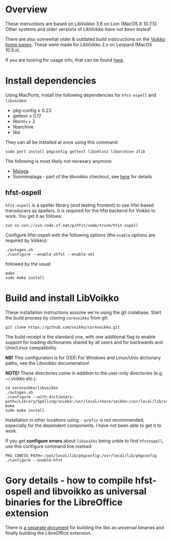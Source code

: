 # Overview


These instructions are based on LibVoikko 3.6 on Lion (MacOS X 10.7.5). Other systems and older versions of LibVoikko *have not been tested!*


There are also somewhat older & outdated build instrcuctions on the [Voikko home pages](http://voikko.sourceforge.net/source-mac.html). These were made for LibVoikko 2.x on Leopard (MacOS 10.5.x).


If you are looking for usage info, that can be found [here](/tools/UsingVoikkoWithHfst.html).


# Install dependencies


Using MacPorts, install the following dependencies for `hfst-ospell` and `libvoikko`:


* pkg-config ≥ 0.23
* gettext ≥ 0.17
* libxml++ 2
* libarchive
* libz


They can all be installed at once using this command:


```
sudo port install pkgconfig gettext libxmlxx2 libarchive zlib
```


The following is most likely not necesary anymore:
* [Malaga](http://home.arcor.de/bjoern-beutel/malaga/)
* Suomimalaga - part of the libvoikko checkout, see
  [here](http://voikko.sourceforge.net/source-mac.html) for details


## hfst-ospell


`hfst-ospell` is a speller library (and testing frontent) to use hfst-based transducers as spellers. It is required for the hfst backend for Voikko to work. You get it as follows:


```
svn co svn://svn.code.sf.net/p/hfst/code/trunk/hfst-ospell
```


Configure hfst-ospell with the following options (the `enable` options are required by Voikko):


```
./autogen.sh
./configure --enable-zhfst --enable-xml
```


followed by the usual:


```
make
sudo make install
```


# Build and install LibVoikko


These installation instructions assume we're using the git codebase. Start the build process by cloning `corevoikko` from git:


```
git clone https://github.com/voikko/corevoikko.git
```


The build receipt is the standard one, with one additional flag to enable
support for loading dictionaries shared by all users and for backwards and
Unix/Linux compatibility.


**NB!** This configuration is for OSX! For Windows and Linux/Unix dictionary
paths, see the Libvoikko documenation!


**NOTE!** These directories come in addition to the user-only directories (e.g.
~/.voikko etc.).


```
cd corevoikko/libvoikko
./autogen.sh
./configure --with-dictionary-path=/Library/Spelling/voikko:/usr/local/share/voikko:/usr/local/lib/voikko
make
sudo make install
```


Installation in other locations using `--prefix` is not recommended, especially for the dependent components. I have not been able to get it to work.


If you get **configure errors** about `libvoikko` being unble to find `hfstospell`, use this configure command line instead:


```
PKG_CONFIG_PATH=:/opt/local/lib/pkgconfig:/usr/local/lib/pkgconfig ./configure --enable-hfst
```


# Gory details - how to compile hfst-ospell and libvoikko as universal binaries for the LibreOffice extension


There is [a separate document](BuildingTheVoikkoExtensionForLibreOffice.html) for
building the libs as universal binaries and finally building the  LibreOffice
extension.
